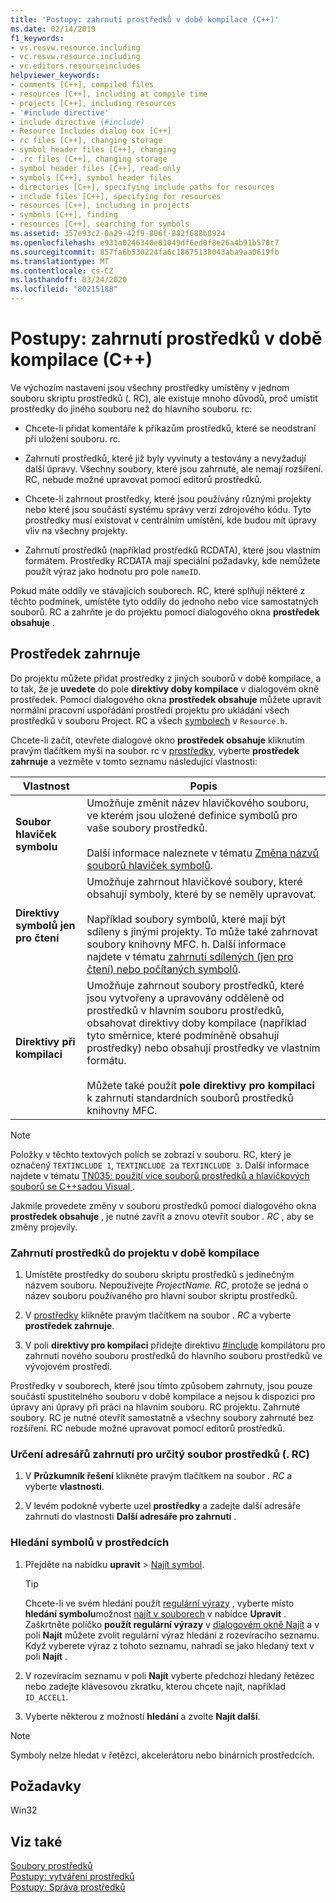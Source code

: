 ```yaml
---
title: 'Postupy: zahrnutí prostředků v době kompilace (C++)'
ms.date: 02/14/2019
f1_keywords:
- vs.resvw.resource.including
- vc.resvw.resource.including
- vc.editors.resourceincludes
helpviewer_keywords:
- comments [C++], compiled files
- resources [C++], including at compile time
- projects [C++], including resources
- '#include directive'
- include directive (#include)
- Resource Includes dialog box [C++]
- rc files [C++], changing storage
- symbol header files [C++], changing
- .rc files [C++], changing storage
- symbol header files [C++], read-only
- symbols [C++], symbol header files
- directories [C++], specifying include paths for resources
- include files [C++], specifying for resources
- resources [C++], including in projects
- symbols [C++], finding
- resources [C++], searching for symbols
ms.assetid: 357e93c2-0a29-42f9-806f-882f688b8924
ms.openlocfilehash: e931a0246340e81049df6ed0f8e26a4b91b570c7
ms.sourcegitcommit: 857fa6b530224fa6c18675138043aba9aa0619fb
ms.translationtype: MT
ms.contentlocale: cs-CZ
ms.lasthandoff: 03/24/2020
ms.locfileid: "80215188"
---
```

# <a name="how-to-include-resources-at-compile-time-c"></a>Postupy: zahrnutí prostředků v době kompilace (C++)

Ve výchozím nastavení jsou všechny prostředky umístěny v jednom souboru skriptu prostředků (. RC), ale existuje mnoho důvodů, proč umístit prostředky do jiného souboru než do hlavního souboru. rc:

- Chcete-li přidat komentáře k příkazům prostředků, které se neodstraní při uložení souboru. rc.

- Zahrnutí prostředků, které již byly vyvinuty a testovány a nevyžadují další úpravy. Všechny soubory, které jsou zahrnuté, ale nemají rozšíření. RC, nebude možné upravovat pomocí editorů prostředků.

- Chcete-li zahrnout prostředky, které jsou používány různými projekty nebo které jsou součástí systému správy verzí zdrojového kódu. Tyto prostředky musí existovat v centrálním umístění, kde budou mít úpravy vliv na všechny projekty.

- Zahrnutí prostředků (například prostředků RCDATA), které jsou vlastním formátem. Prostředky RCDATA mají speciální požadavky, kde nemůžete použít výraz jako hodnotu pro pole `nameID`.

Pokud máte oddíly ve stávajících souborech. RC, které splňují některé z těchto podmínek, umístěte tyto oddíly do jednoho nebo více samostatných souborů. RC a zahrňte je do projektu pomocí dialogového okna **prostředek obsahuje** .

## <a name="resource-includes"></a>Prostředek zahrnuje

Do projektu můžete přidat prostředky z jiných souborů v době kompilace, a to tak, že je **uvedete** do pole **direktivy doby kompilace** v dialogovém okně prostředek. Pomocí dialogového okna **prostředek obsahuje** můžete upravit normální pracovní uspořádání prostředí projektu pro ukládání všech prostředků v souboru Project. RC a všech [symbolech](../windows/symbols-resource-identifiers.md) v `Resource.h`.

Chcete-li začít, otevřete dialogové okno **prostředek obsahuje** kliknutím pravým tlačítkem myši na soubor. rc v [prostředky](how-to-create-a-resource-script-file.md#create-resources), vyberte **prostředek zahrnuje** a vezměte v tomto seznamu následující vlastnosti:

| Vlastnost | Popis |
|---|---|
| **Soubor hlaviček symbolu** | Umožňuje změnit název hlavičkového souboru, ve kterém jsou uložené definice symbolů pro vaše soubory prostředků.<br/><br/>Další informace naleznete v tématu [Změna názvů souborů hlaviček symbolů](../windows/changing-the-names-of-symbol-header-files.md). |
| **Direktivy symbolů jen pro čtení** | Umožňuje zahrnout hlavičkové soubory, které obsahují symboly, které by se neměly upravovat.<br/><br/>Například soubory symbolů, které mají být sdíleny s jinými projekty. To může také zahrnovat soubory knihovny MFC. h. Další informace najdete v tématu [zahrnutí sdílených (jen pro čtení) nebo počítaných symbolů](../windows/including-shared-read-only-or-calculated-symbols.md). |
| **Direktivy při kompilaci** | Umožňuje zahrnout soubory prostředků, které jsou vytvořeny a upravovány odděleně od prostředků v hlavním souboru prostředků, obsahovat direktivy doby kompilace (například tyto směrnice, které podmíněně obsahují prostředky) nebo obsahují prostředky ve vlastním formátu.<br/><br/>Můžete také použít **pole direktivy pro kompilaci** k zahrnutí standardních souborů prostředků knihovny MFC. |

> [!NOTE]
> Položky v těchto textových polích se zobrazí v souboru. RC, který je označený `TEXTINCLUDE 1`, `TEXTINCLUDE 2`a `TEXTINCLUDE 3`. Další informace najdete v tématu [TN035: použití více souborů prostředků a hlavičkových souborů se C++sadou Visual ](../mfc/tn035-using-multiple-resource-files-and-header-files-with-visual-cpp.md).

Jakmile provedete změny v souboru prostředků pomocí dialogového okna **prostředek obsahuje** , je nutné zavřít a znovu otevřít soubor *. RC* , aby se změny projevily.

### <a name="to-include-resources-in-your-project-at-compile-time"></a>Zahrnutí prostředků do projektu v době kompilace

1. Umístěte prostředky do souboru skriptu prostředků s jedinečným názvem souboru. Nepoužívejte *ProjectName. RC*, protože se jedná o název souboru používaného pro hlavní soubor skriptu prostředků.

1. V [prostředky](how-to-create-a-resource-script-file.md#create-resources) klikněte pravým tlačítkem na soubor *. RC* a vyberte **prostředek zahrnuje**.

1. V poli **direktivy pro kompilaci** přidejte direktivu [#include](../preprocessor/hash-include-directive-c-cpp.md) kompilátoru pro zahrnutí nového souboru prostředků do hlavního souboru prostředků ve vývojovém prostředí.

Prostředky v souborech, které jsou tímto způsobem zahrnuty, jsou pouze součástí spustitelného souboru v době kompilace a nejsou k dispozici pro úpravy ani úpravy při práci na hlavním souboru. RC projektu. Zahrnuté soubory. RC je nutné otevřít samostatně a všechny soubory zahrnuté bez rozšíření. RC nebude možné upravovat pomocí editorů prostředků.

### <a name="to-specify-include-directories-for-a-specific-resource-rc-file"></a>Určení adresářů zahrnutí pro určitý soubor prostředků (. RC)

1. V **Průzkumník řešení** klikněte pravým tlačítkem na soubor *. RC* a vyberte **vlastnosti**.

1. V levém podokně vyberte uzel **prostředky** a zadejte další adresáře zahrnutí do vlastnosti **Další adresáře pro zahrnutí** .

### <a name="to-find-symbols-in-resources"></a>Hledání symbolů v prostředcích

1. Přejděte na nabídku **upravit** > [Najít symbol](/visualstudio/ide/go-to).

   > [!TIP]
   > Chcete-li ve svém hledání použít [regulární výrazy](/visualstudio/ide/using-regular-expressions-in-visual-studio) , vyberte místo **hledání symbolu**možnost [najít v souborech](/visualstudio/ide/reference/find-command) v nabídce **Upravit** . Zaškrtněte políčko **použít regulární výrazy** v [dialogovém okně Najít](/visualstudio/ide/finding-and-replacing-text) a v poli **Najít** můžete zvolit regulární výraz hledání z rozevíracího seznamu. Když vyberete výraz z tohoto seznamu, nahradí se jako hledaný text v poli **Najít** .

1. V rozevíracím seznamu v poli **Najít** vyberte předchozí hledaný řetězec nebo zadejte klávesovou zkratku, kterou chcete najít, například `ID_ACCEL1`.

1. Vyberte některou z možností **hledání** a zvolte **Najít další**.

> [!NOTE]
> Symboly nelze hledat v řetězci, akcelerátoru nebo binárních prostředcích.

## <a name="requirements"></a>Požadavky

Win32

## <a name="see-also"></a>Viz také

[Soubory prostředků](../windows/resource-files-visual-studio.md)<br/>
[Postupy: vytváření prostředků](../windows/how-to-create-a-resource-script-file.md)<br/>
[Postupy: Správa prostředků](../windows/how-to-copy-resources.md)<br/>
